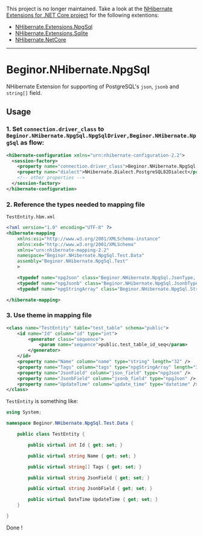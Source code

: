 This project is no longer maintained. Take a look at the [NHibernate Extensions for .NET Core project](https://github.com/beginor/nhibernate-extensions) for the following extentions:

- [NHibernate.Extensions.NpgSql](https://github.com/beginor/nhibernate-extensions#nhibernateextensionsnpgsql)
- [NHibernate.Extensions.Sqlite](https://github.com/beginor/nhibernate-extensions#nhibernateextensionssqlite)
- [NHibernate.NetCore](https://github.com/beginor/nhibernate-extensions#nhibernatenetcore)

----
# Beginor.NHibernate.NpgSql

NHibernate Extension for supporting of PostgreSQL's `json`, `jsonb` and
`string[]` field.

## Usage

### 1. Set `connection.driver_class` to `Beginor.NHibernate.NpgSql.NpgSqlDriver,Beginor.NHibernate.NpgSql` as flow:

```xml
<hibernate-configuration xmlns="urn:nhibernate-configuration-2.2">
  <session-factory>
    <property name="connection.driver_class">Beginor.NHibernate.NpgSql.NpgSqlDriver,Beginor.NHibernate.NpgSql</property>
    <property name="dialect">NHibernate.Dialect.PostgreSQL82Dialect</property>
    <!-- other properties -->
  </session-factory>
</hibernate-configuration>
```

### 2. Reference the types needed to mapping file

`TestEntity.hbm.xml`

```xml
<?xml version="1.0" encoding="UTF-8" ?>
<hibernate-mapping
    xmlns:xsi="http://www.w3.org/2001/XMLSchema-instance"
    xmlns:xsd="http://www.w3.org/2001/XMLSchema"
    xmlns="urn:nhibernate-mapping-2.2"
    namespace="Beginor.NHibernate.NpgSql.Test.Data"
    assembly="Beginor.NHibernate.NpgSql.Test"
    >

    <typedef name="npgJson" class="Beginor.NHibernate.NpgSql.JsonType, Beginor.NHibernate.NpgSql" />
    <typedef name="npgJsonb" class="Beginor.NHibernate.NpgSql.JsonbType, Beginor.NHibernate.NpgSql" />
    <typedef name="npgStringArray" class="Beginor.NHibernate.NpgSql.StringArrayType, Beginor.NHibernate.NpgSql" />

</hibernate-mapping>
```

### 3. Use theme in mapping file

```xml
<class name="TestEntity" table="test_table" schema="public">
    <id name="Id" column="id" type="int">
        <generator class="sequence">
            <param name="sequence">public.test_table_id_seq</param>
        </generator>
    </id>
    <property name="Name" column="name" type="string" length="32" />
    <property name="Tags" column="tags" type="npgStringArray" length="32"></property>
    <property name="JsonField" column="json_field" type="npgJson" />
    <property name="JsonbField" column="jsonb_field" type="npgJson" />
    <property name="UpdateTime" column="update_time" type="datetime" />
</class>
```

`TestEntity` is something like:

```cs
using System;

namespace Beginor.NHibernate.NpgSql.Test.Data {

    public class TestEntity {

        public virtual int Id { get; set; }

        public virtual string Name { get; set; }

        public virtual string[] Tags { get; set; }

        public virtual string JsonField { get; set; }

        public virtual string JsonbField { get; set; }

        public virtual DateTime UpdateTime { get; set; }
    }

}
```

Done !
